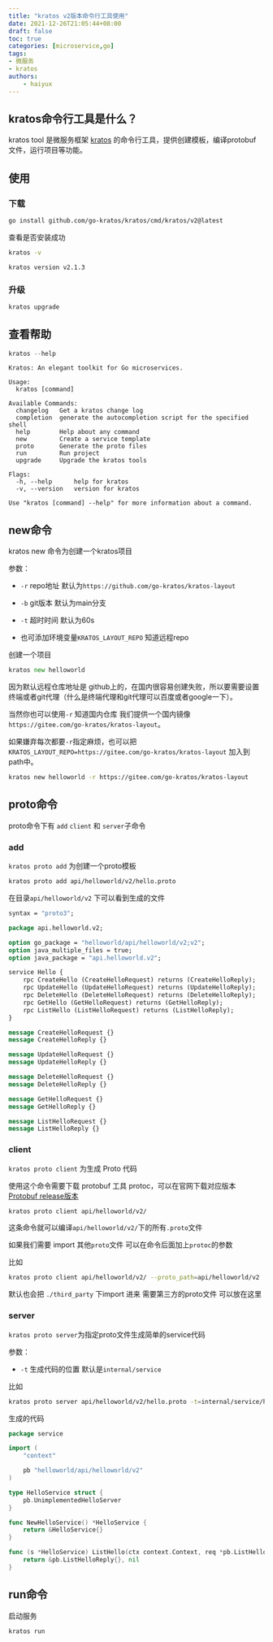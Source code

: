```yaml
---
title: "kratos v2版本命令行工具使用"
date: 2021-12-26T21:05:44+08:00
draft: false
toc: true
categories: [microservice,go]
tags:
- 微服务
- kratos
authors:
    - haiyux
---
```


## kratos命令行工具是什么？

kratos tool 是微服务框架 [kratos](https://github.com/go-kratos/kratos) 的命令行工具，提供创建模板，编译protobuf 文件，运行项目等功能。

## 使用

### 下载

```bash
go install github.com/go-kratos/kratos/cmd/kratos/v2@latest
```

查看是否安装成功

```bash
kratos -v

kratos version v2.1.3
```

### 升级

```bash
kratos upgrade
```

## 查看帮助

```go
kratos --help
```

```
Kratos: An elegant toolkit for Go microservices.

Usage:
  kratos [command]

Available Commands:
  changelog   Get a kratos change log
  completion  generate the autocompletion script for the specified shell
  help        Help about any command
  new         Create a service template
  proto       Generate the proto files
  run         Run project
  upgrade     Upgrade the kratos tools

Flags:
  -h, --help      help for kratos
  -v, --version   version for kratos

Use "kratos [command] --help" for more information about a command.
```

## new命令

kratos new 命令为创建一个kratos项目

参数：

- `-r` repo地址 默认为`https://github.com/go-kratos/kratos-layout`

- `-b` git版本 默认为main分支

- `-t` 超时时间 默认为60s

- 也可添加环境变量`KRATOS_LAYOUT_REPO` 知道远程repo

创建一个项目

```go
kratos new helloworld
```

因为默认远程仓库地址是 github上的，在国内很容易创建失败，所以要需要设置终端或者git代理（什么是终端代理和git代理可以百度或者google一下）。

当然你也可以使用`-r` 知道国内仓库 我们提供一个国内镜像`https://gitee.com/go-kratos/kratos-layout`。

如果嫌弃每次都要`-r`指定麻烦，也可以把`KRATOS_LAYOUT_REPO=https://gitee.com/go-kratos/kratos-layout` 加入到path中。

```bash
kratos new helloworld -r https://gitee.com/go-kratos/kratos-layout
```

## proto命令

proto命令下有 `add` `client` 和 `server`子命令

### add

`kratos proto add` 为创建一个proto模板

```bash
kratos proto add api/helloworld/v2/hello.proto
```

在目录`api/helloworld/v2` 下可以看到生成的文件

```protobuf
syntax = "proto3";

package api.helloworld.v2;

option go_package = "helloworld/api/helloworld/v2;v2";
option java_multiple_files = true;
option java_package = "api.helloworld.v2";

service Hello {
    rpc CreateHello (CreateHelloRequest) returns (CreateHelloReply);
    rpc UpdateHello (UpdateHelloRequest) returns (UpdateHelloReply);
    rpc DeleteHello (DeleteHelloRequest) returns (DeleteHelloReply);
    rpc GetHello (GetHelloRequest) returns (GetHelloReply);
    rpc ListHello (ListHelloRequest) returns (ListHelloReply);
}

message CreateHelloRequest {}
message CreateHelloReply {}

message UpdateHelloRequest {}
message UpdateHelloReply {}

message DeleteHelloRequest {}
message DeleteHelloReply {}

message GetHelloRequest {}
message GetHelloReply {}

message ListHelloRequest {}
message ListHelloReply {}
```

### client

`kratos proto client` 为生成 Proto 代码

使用这个命令需要下载 protobuf 工具 protoc，可以在官网下载对应版本 [Protobuf release版本](https://github.com/protocolbuffers/protobuf/releases)

```bash
kratos proto client api/helloworld/v2/
```

这条命令就可以编译`api/helloworld/v2/`下的所有`.proto`文件

如果我们需要 import 其他`proto`文件 可以在命令后面加上`protoc`的参数

比如

```bash
kratos proto client api/helloworld/v2/ --proto_path=api/helloworld/v2
```

默认也会把 `./third_party` 下import 进来 需要第三方的proto文件 可以放在这里

### server

`kratos proto server`为指定proto文件生成简单的service代码

参数：

- `-t` 生成代码的位置 默认是`internal/service`

比如

```bash
kratos proto server api/helloworld/v2/hello.proto -t=internal/service/hello
```

生成的代码

```go
package service

import (
    "context"

    pb "helloworld/api/helloworld/v2"
)

type HelloService struct {
    pb.UnimplementedHelloServer
}

func NewHelloService() *HelloService {
    return &HelloService{}
}

func (s *HelloService) ListHello(ctx context.Context, req *pb.ListHelloRequest) (*pb.ListHelloReply, error) {
    return &pb.ListHelloReply{}, nil
}
```

## run命令

启动服务

```bash
kratos run
```
